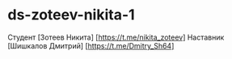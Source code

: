 # ds-zoteev-nikita-1

 Студент [Зотеев Никита] [https://t.me/nikita_zoteev]
 Наставник [Шишкалов Дмитрий] [https://t.me/Dmitry_Sh64]

